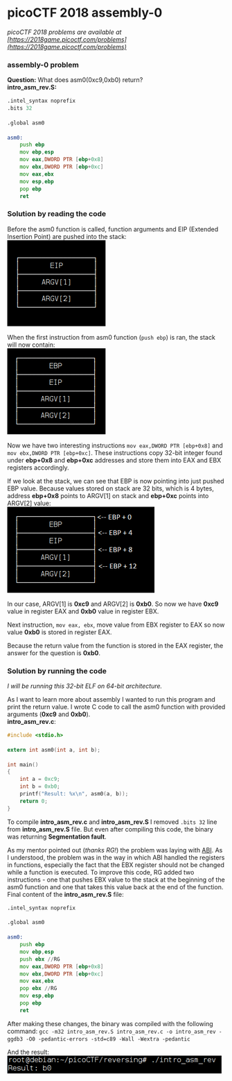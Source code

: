 # picoCTF 2018 assembly-0

*picoCTF 2018 problems are available at [https://2018game.picoctf.com/problems](https://2018game.picoctf.com/problems)*

### assembly-0 problem

**Question:** What does asm0(0xc9,0xb0) return?  
**intro_asm_rev.S:**
```asm
.intel_syntax noprefix
.bits 32
	
.global asm0

asm0:
	push ebp
	mov ebp,esp
	mov eax,DWORD PTR [ebp+0x8]
	mov ebx,DWORD PTR [ebp+0xc]
	mov eax,ebx
	mov esp,ebp
	pop ebp	
	ret
```

### Solution by reading the code

Before the asm0 function is called, function arguments and EIP (Extended Insertion Point) are pushed into the stack:  
![alt text](img/assembly-0_stack_before.png)

When the first instruction from asm0 function (`push ebp`) is ran, the stack will now contain:  
![alt text](img/assembly-0_stack_after.png)

Now we have two interesting instructions `mov eax,DWORD PTR [ebp+0x8]` and `mov ebx,DWORD PTR [ebp+0xc]`. These instructions copy 32-bit integer found under **ebp+0x8** and **ebp+0xc** addresses and store them into EAX and EBX registers accordingly.

If we look at the stack, we can see that EBP is now pointing into just pushed EBP value. Because values stored on stack are 32 bits, which is 4 bytes, address **ebp+0x8** points to ARGV[1] on stack and **ebp+0xc** points into ARGV[2] value:  
![alt text](img/assembly-0_stack_description.png)

In our case, ARGV[1] is **0xc9** and ARGV[2] is **0xb0**. So now we have **0xc9** value in register EAX and **0xb0** value in register EBX.

Next instruction, `mov eax, ebx`, move value from EBX register to EAX so now value **0xb0** is stored in register EAX.

Because the return value from the function is stored in the EAX register, the answer for the question is **0xb0**.

### Solution by running the code

*I will be running this 32-bit ELF on 64-bit architecture.*

As I want to learn more about assembly I wanted to run this program and print the return value. I wrote C code to call the asm0 function with provided arguments (**0xc9** and **0xb0**).  
**intro_asm_rev.c**:
```c
#include <stdio.h>

extern int asm0(int a, int b);

int main()
{
    int a = 0xc9;
    int b = 0xb0;
    printf("Result: %x\n", asm0(a, b));
    return 0;
}
```
To compile **intro_asm_rev.c** and **intro_asm_rev.S** I removed `.bits 32` line from **intro_asm_rev.S** file. But even after compiling this code, the binary was returning **Segmentation fault**.

As my mentor pointed out (*thanks RG!*) the problem was laying with [ABI](https://wiki.osdev.org/System_V_ABI#i386). As I understood, the problem was in the way in which ABI handled the registers in functions, especially the fact that the EBX register should not be changed while a function is executed.
To improve this code, RG added two instructions - one that pushes EBX value to the stack at the beginning of the asm0 function and one that takes this value back at the end of the function.  
Final content of the **intro_asm_rev.S** file:
```asm
.intel_syntax noprefix
	
.global asm0

asm0:
	push ebp
	mov ebp,esp
	push ebx //RG
	mov eax,DWORD PTR [ebp+0x8]
	mov ebx,DWORD PTR [ebp+0xc]
	mov eax,ebx
	pop ebx //RG
	mov esp,ebp
	pop ebp	
	ret
```

After making these changes, the binary was compiled with the following command:
`gcc -m32 intro_asm_rev.S intro_asm_rev.c -o intro_asm_rev -ggdb3 -O0 -pedantic-errors -std=c89 -Wall -Wextra -pedantic`

And the result:  
![alt text](img/assembly-0_binary.png)
